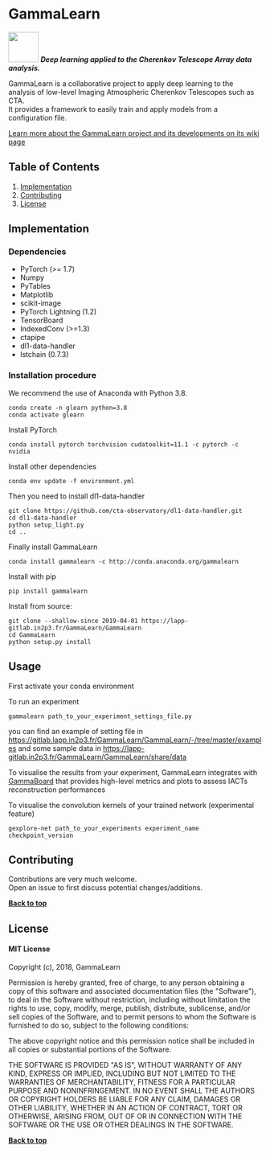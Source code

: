 # GammaLearn

<p align="left">
<img src="https://gammalearn.pages.in2p3.fr/pages/images/glearn.png" width="60px" >
<b><i>Deep learning applied to the Cherenkov Telescope Array data analysis.</b></i>
</p>

GammaLearn is a collaborative project to apply deep learning to the analysis of low-level Imaging Atmospheric Cherenkov Telescopes such as CTA.    
It provides a framework to easily train and apply models from a configuration file.

[Learn more about the GammaLearn project and its developments on its wiki page](https://gitlab.lapp.in2p3.fr/GammaLearn/GammaLearn/wikis/home)


## Table of Contents

1. [Implementation](#implementation)
1. [Contributing](#contributing)
1. [License](#license)


## Implementation

### Dependencies

- PyTorch (>= 1.7)
- Numpy
- PyTables
- Matplotlib
- scikit-image
- PyTorch Lightning (1.2)
- TensorBoard
- IndexedConv (>=1.3)
- ctapipe
- dl1-data-handler
- lstchain (0.7.3)

### Installation procedure

We recommend the use of Anaconda with Python 3.8. 
```
conda create -n glearn python=3.8
conda activate glearn
```
Install PyTorch
```
conda install pytorch torchvision cudatoolkit=11.1 -c pytorch -c nvidia
```
Install other dependencies
```
conda env update -f environment.yml
```
Then you need to install dl1-data-handler
```
git clone https://github.com/cta-observatory/dl1-data-handler.git
cd dl1-data-handler
python setup_light.py
cd ..
```
Finally install GammaLearn
```
conda install gammalearn -c http://conda.anaconda.org/gammalearn
```

Install with pip
```
pip install gammalearn
```

Install from source:
```
git clone --shallow-since 2019-04-01 https://lapp-gitlab.in2p3.fr/GammaLearn/GammaLearn
cd GammaLearn
python setup.py install
```


## Usage
First activate your conda environment

To run an experiment
```
gammalearn path_to_your_experiment_settings_file.py
```
you can find an example of setting file in https://gitlab.lapp.in2p3.fr/GammaLearn/GammaLearn/-/tree/master/examples and some sample data in https://lapp-gitlab.in2p3.fr/GammaLearn/GammaLearn/share/data

To visualise the results from your experiment, GammaLearn integrates with
[GammaBoard](https://github.com/vuillaut/ctaplot) that provides high-level metrics and plots to assess IACTs reconstruction performances

To visualise the convolution kernels of your trained network (experimental feature)
```
gexplore-net path_to_your_experiments experiment_name checkpoint_version
```


## Contributing
Contributions are very much welcome.   
Open an issue to first discuss potential changes/additions.

**[Back to top](#table-of-contents)**

## License

#### MIT License


Copyright (c), 2018, GammaLearn

Permission is hereby granted, free of charge, to any person obtaining a copy
of this software and associated documentation files (the "Software"), to deal
in the Software without restriction, including without limitation the rights
to use, copy, modify, merge, publish, distribute, sublicense, and/or sell
copies of the Software, and to permit persons to whom the Software is
furnished to do so, subject to the following conditions:

The above copyright notice and this permission notice shall be included in all
copies or substantial portions of the Software.

THE SOFTWARE IS PROVIDED "AS IS", WITHOUT WARRANTY OF ANY KIND, EXPRESS OR
IMPLIED, INCLUDING BUT NOT LIMITED TO THE WARRANTIES OF MERCHANTABILITY,
FITNESS FOR A PARTICULAR PURPOSE AND NONINFRINGEMENT. IN NO EVENT SHALL THE
AUTHORS OR COPYRIGHT HOLDERS BE LIABLE FOR ANY CLAIM, DAMAGES OR OTHER
LIABILITY, WHETHER IN AN ACTION OF CONTRACT, TORT OR OTHERWISE, ARISING FROM,
OUT OF OR IN CONNECTION WITH THE SOFTWARE OR THE USE OR OTHER DEALINGS IN THE
SOFTWARE.




**[Back to top](#table-of-contents)**
